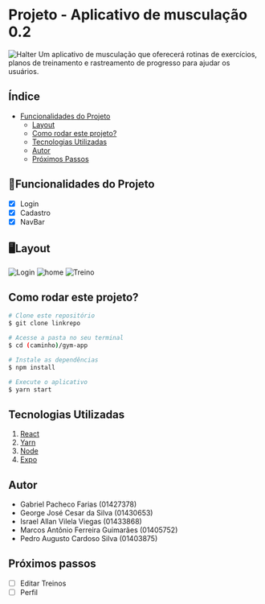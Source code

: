 # Projeto - Aplicativo de musculação 0.2

![Halter](./assets/Halter.JPG)
Um aplicativo de musculação que oferecerá rotinas de exercícios, planos de treinamento e rastreamento de progresso para ajudar os usuários.

## Índice
- <a href="#funcionalidades">Funcionalidades do Projeto</a>
  - <a href="#layout">Layout</a>
  - <a href="#rodar">Como rodar este projeto?</a>
  - <a href="#tecnologias">Tecnologias Utilizadas</a>
  - <a href="#autor">Autor</a>
  - <a href="#passos">Próximos Passos</a>

## 📱Funcionalidades do Projeto
  
  - [x] Login
  - [x] Cadastro
  - [x] NavBar

 ## 🖥️Layout
   ![Login](./assets/Login.JPG)
   ![home](./assets/home.jpg)
   ![Treino](./assets/Treino.JPG)
   
##  Como rodar este projeto?
  ```bash
  # Clone este repositório
  $ git clone linkrepo
  
  # Acesse a pasta no seu terminal
  $ cd (caminho)/gym-app
  
  # Instale as dependências
  $ npm install
  
  # Execute o aplicativo
  $ yarn start
  ```
  
## Tecnologias Utilizadas
  1. [React](https://reactnative.dev)
  2. [Yarn](https://classic.yarnpkg.com/en/docs/cli/run)
  3. [Node](https://nodejs.org/en)
  4. [Expo](https://docs.expo.dev/get-started/installation/)

## Autor
 - Gabriel Pacheco Farias (01427378)
 - George José Cesar da Silva (01430653)
 - Israel Allan Vilela Viegas (01433868)
 - Marcos Antônio Ferreira Guimarães (01405752)
 - Pedro Augusto Cardoso Silva (01403875)
 
## Próximos passos
 
 - [ ] Editar Treinos
 - [ ] Perfil
